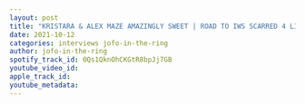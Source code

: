 ```yaml
---
layout: post
title: "KRISTARA & ALEX MAZE AMAZINGLY SWEET | ROAD TO IWS SCARRED 4 LIFE 2021 | FULL INTERVIEW #70 MONTREAL WRESTLING PODCAST"
date: 2021-10-12
categories: interviews jofo-in-the-ring
author: jofo-in-the-ring
spotify_track_id: 0Qs1QknOhCKGtR8bpJj7GB
youtube_video_id: 
apple_track_id: 
youtube_metadata: 
---
```

